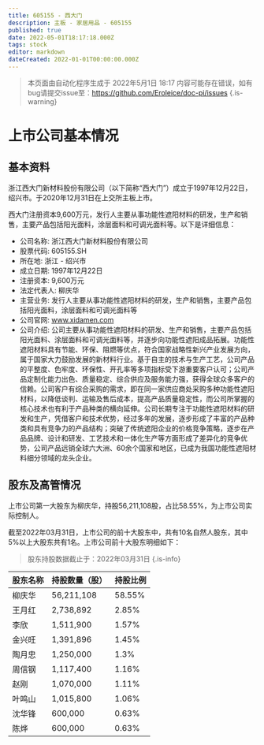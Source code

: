 ```yaml
---
title: 605155 - 西大门
description: 主板 - 家居用品 - 605155
published: true
date: 2022-05-01T18:17:18.000Z
tags: stock
editor: markdown
dateCreated: 2022-01-01T00:00:00.000Z
---
```


> 本页面由自动化程序生成于 2022年5月1日 18:17
> 内容可能存在错误，如有bug请提交issue至：https://github.com/Eroleice/doc-pi/issues
{.is-warning}

# 上市公司基本情况

## 基本资料

浙江西大门新材料股份有限公司（以下简称“西大门”）成立于1997年12月22日，绍兴市。于2020年12月31日在上交所主板上市。

西大门注册资本9,600万元，发行人主要从事功能性遮阳材料的研发，生产和销售，主要产品包括阳光面料，涂层面料和可调光面料等。以下是详细信息：

- 公司名称: 浙江西大门新材料股份有限公司
- 股票代码: 605155.SH
- 所在地: 浙江 - 绍兴市
- 成立日期: 1997年12月22日
- 注册资本: 9,600万元
- 法定代表人: 柳庆华
- 主营业务: 发行人主要从事功能性遮阳材料的研发，生产和销售，主要产品包括阳光面料，涂层面料和可调光面料等
- 公司官网: www.xidamen.com
- 公司介绍: 公司主要从事功能性遮阳材料的研发、生产和销售，主要产品包括阳光面料、涂层面料和可调光面料等，并逐步向功能性遮阳成品拓展。功能性遮阳材料具有节能、环保、阻燃等优点，符合国家战略性新兴产业发展方向，属于国家大力鼓励发展的新材料行业。基于自主的技术与生产工艺，公司产品的平整度、色牢度、环保性、开孔率等多项指标受下游重要客户认可；公司产品定制化能力出色、质量稳定、综合供应及服务能力强，获得全球众多客户的信赖。公司客户有综合采购的需求，即在同一家供应商处采购多种功能性遮阳材料，以降低谈判、运输及售后成本，提高产品质量稳定性，而公司所掌握的核心技术也有利于产品种类的横向延伸。公司长期专注于功能性遮阳材料的研发和生产，凭借客户和技术优势，经过多年的发展，逐步形成了丰富的产品种类和具有竞争力的产品结构；突破了传统遮阳企业的价格竞争策略，逐步在产品品牌、设计和研发、工艺技术和一体化生产等方面形成了差异化的竞争优势，公司产品远销全球六大洲、60余个国家和地区，已成为我国功能性遮阳材料细分领域的龙头企业。


## 股东及高管情况

上市公司第一大股东为柳庆华，持股56,211,108股，占比58.55%，为上市公司实际控制人。

截至2022年03月31日，上市公司的前十大股东中，共有10名自然人股东，其中5%以上大股东共有1名。上市公司前十大股东明细如下：

> 股东持股数据截止于：2022年03月31日
{.is-info}

| 股东名称 | 持股数量（股） | 持股比例 |
| --- | --- | --- |
| 柳庆华 | 56,211,108 | 58.55% |
| 王月红 | 2,738,892 | 2.85% |
| 李欣 | 1,511,900 | 1.57% |
| 金兴旺 | 1,391,896 | 1.45% |
| 陶月忠 | 1,250,000 | 1.3% |
| 周信钢 | 1,117,400 | 1.16% |
| 赵刚 | 1,070,000 | 1.11% |
| 叶鸣山 | 1,015,800 | 1.06% |
| 沈华锋 | 600,000 | 0.63% |
| 陈烨 | 600,000 | 0.63% |




